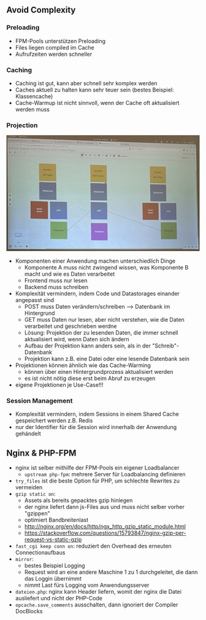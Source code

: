 ## Avoid Complexity

### Preloading
- FPM-Pools unterstützen Preloading
- Files liegen compiled im Cache
- Aufrufzeiten werden schneller

### Caching
- Caching ist gut, kann aber schnell sehr komplex werden
- Caches aktuell zu halten kann sehr teuer sein (bestes Beispiel: Klassencache)
- Cache-Warmup ist nicht sinnvoll, wenn der Cache oft aktualisiert werden muss

### Projection
![projection](../img/projection.jpg)
- Komponenten einer Anwendung machen unterschiedlich Dinge
  - Komponente A muss nicht zwingend wissen, was Komponente B macht und wie es Daten verarbeitet
  - Frontend muss nur lesen
  - Backend muss schreiben
- Komplexität vermindern, indem Code und Datastorages einander angepasst sind
  - POST muss Daten verändern/schreiben --> Datenbank im Hintergrund
  - GET muss Daten nur lesen, aber nicht verstehen, wie die Daten verarbeitet und geschrieben werdne
  - Lösung: Projektion der zu lesenden Daten, die immer schnell aktualisiert wird, wenn Daten sich ändern
  - Aufbau der Projektion kann anders sein, als in der "Schreib"-Datenbank
  - Projektion kann z.B. eine Datei oder eine lesende Datenbank sein
- Projektionen können ähnlich wie das Cache-Warming
  - können über einen Hintergrundprozess aktualisiert werden
  - es ist nicht nötig diese erst beim Abruf zu erzeugen
- eigene Projektionen je Use-Case!!!

### Session Management
- Komplexität vermindern, indem Sessions in einem Shared Cache gespeichert werden z.B. Redis
- nur der Identifier für die Session wird innerhalb der Anwendung gehändelt

## Nginx & PHP-FPM
- nginx ist selber mithilfe der FPM-Pools ein eigener Loadbalancer
  - `upstream php-fpm`: mehrere Server für Loadbalancing definieren
- `try_files` ist die beste Option für PHP, um schlechte Rewrites zu vermeiden
- `gzip static on`: 
  - Assets als bereits gepacktes gzip hinlegen
  - der nginx liefert dann js-Files aus und muss nicht selber vorher "gzippen"
  - optimiert Bandbreitenlast
  - http://nginx.org/en/docs/http/ngx_http_gzip_static_module.html
  - https://stackoverflow.com/questions/15793847/nginx-gzip-per-request-vs-static-gzip
- `fast_cgi keep conn on`: reduziert den Overhead des erneuten Connectionaufbaus
- `mirror`:
  - bestes Beispiel Logging
  - Request wird an eine andere Maschine 1 zu 1 durchgeleitet, die dann das Loggin übernimmt
  - nimmt Last fürs Logging vom Anwendungsserver
- `dateien.php`: nginx kann Header liefern, womit der nginx die Datei ausliefert und nicht der PHP-Code
- `opcache.save_comments` ausschalten, dann ignoriert der Compiler DocBlocks